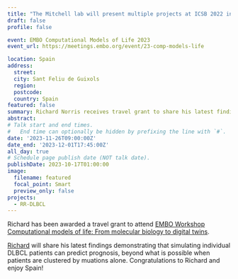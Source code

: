 ```yaml
---
title: "The Mitchell lab will present multiple projects at ICSB 2022 in Berlin"
draft: false
profile: false 

event: EMBO Computational Models of Life 2023
event_url: https://meetings.embo.org/event/23-comp-models-life

location: Spain
address:
  street:
  city: Sant Feliu de Guixols
  region: 
  postcode: 
  country: Spain
featured: false
summary: Richard Norris receives travel grant to share his latest findings at EMBO in Spain.
abstract: 
# Talk start and end times.
#   End time can optionally be hidden by prefixing the line with `#`.
date: '2023-11-26T09:00:00Z'
date_end: '2023-12-01T17:45:00Z'
all_day: true
# Schedule page publish date (NOT talk date).
publishDate: 2023-10-17T01:00:00
image:
  filename: featured
  focal_point: Smart
  preview_only: false
projects:
  - RR-DLBCL
---
```

Richard has been awarded a travel grant to attend [ EMBO Workshop Computational models of life: From molecular biology to digital twins](https://meetings.embo.org/event/23-comp-models-life).

[Richard](../../authors/richard) will share his latest findings demonstrating that simulating individual DLBCL patients can predict prognosis, beyond what is possible when patients are clustered by muations alone. Congratulations to Richard and enjoy Spain!
